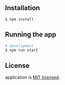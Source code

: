 ## Installation

```bash
$ npm install
```

## Running the app

```bash
# development
$ npm run start
```

## License

application is [MIT licensed](LICENSE).
